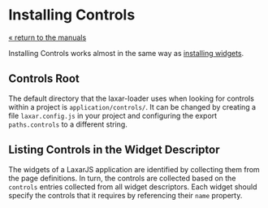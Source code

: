 # Installing Controls

[« return to the manuals](index.md)

Installing Controls works almost in the same way as [installing widgets](./installing_widgets.md).


## Controls Root

The default directory that the laxar-loader uses when looking for controls within a project is `application/controls/`.
It can be changed by creating a file `laxar.config.js` in your project and configuring the export `paths.controls` to a different string.


## Listing Controls in the Widget Descriptor

The widgets of a LaxarJS application are identified by collecting them from the page definitions.
In turn, the controls are collected based on the `controls` entries collected from all widget descriptors.
Each widget should specify the controls that it requires by referencing their `name` property.

